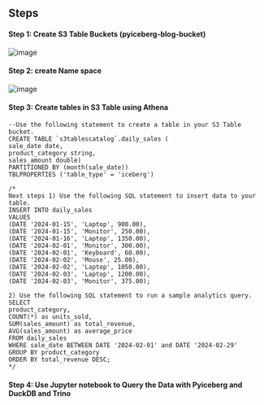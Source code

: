 

## Steps 

#### Step 1: Create S3 Table Buckets (pyiceberg-blog-bucket)
![image](https://github.com/user-attachments/assets/14a01d58-89ee-4bb5-8750-b853460b370d)


#### Step 2: create Name space 

![image](https://github.com/user-attachments/assets/17fe7751-fcde-4455-ad99-447cb9da4e9c)

#### Step 3: Create tables in S3 Table using Athena 
```
--Use the following statement to create a table in your S3 Table bucket.
CREATE TABLE `s3tablescatalog`.daily_sales (
sale_date date, 
product_category string, 
sales_amount double)
PARTITIONED BY (month(sale_date))
TBLPROPERTIES ('table_type' = 'iceberg')

/*
Next steps 1) Use the following SQL statement to insert data to your table.
INSERT INTO daily_sales
VALUES
(DATE '2024-01-15', 'Laptop', 900.00),
(DATE '2024-01-15', 'Monitor', 250.00),
(DATE '2024-01-16', 'Laptop', 1350.00),
(DATE '2024-02-01', 'Monitor', 300.00),
(DATE '2024-02-01', 'Keyboard', 60.00),
(DATE '2024-02-02', 'Mouse', 25.00),
(DATE '2024-02-02', 'Laptop', 1050.00),
(DATE '2024-02-03', 'Laptop', 1200.00),
(DATE '2024-02-03', 'Monitor', 375.00);

2) Use the following SQL statement to run a sample analytics query.
SELECT 
product_category,
COUNT(*) as units_sold,
SUM(sales_amount) as total_revenue,
AVG(sales_amount) as average_price
FROM daily_sales
WHERE sale_date BETWEEN DATE '2024-02-01' and DATE '2024-02-29'
GROUP BY product_category
ORDER BY total_revenue DESC;
*/
```

#### Step 4: Use Jupyter notebook to Query the Data with Pyiceberg and DuckDB and Trino 


